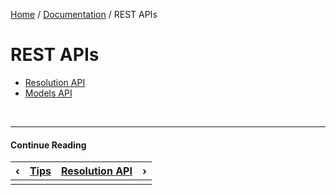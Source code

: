 [Home](/) / [Documentation](/docs) / REST APIs


# REST APIs


- [Resolution API](/docs/rest-apis/resolution-api)
- [Models API](/docs/rest-apis/models-api)


&nbsp;

----

#### Continue Reading

|&#8249;|[Tips](/docs/entity-models/tips)|[Resolution API](/docs/rest-apis/resolution-api)|&#8250;|
|:---|:---|---:|---:|
|    |    |    |    |